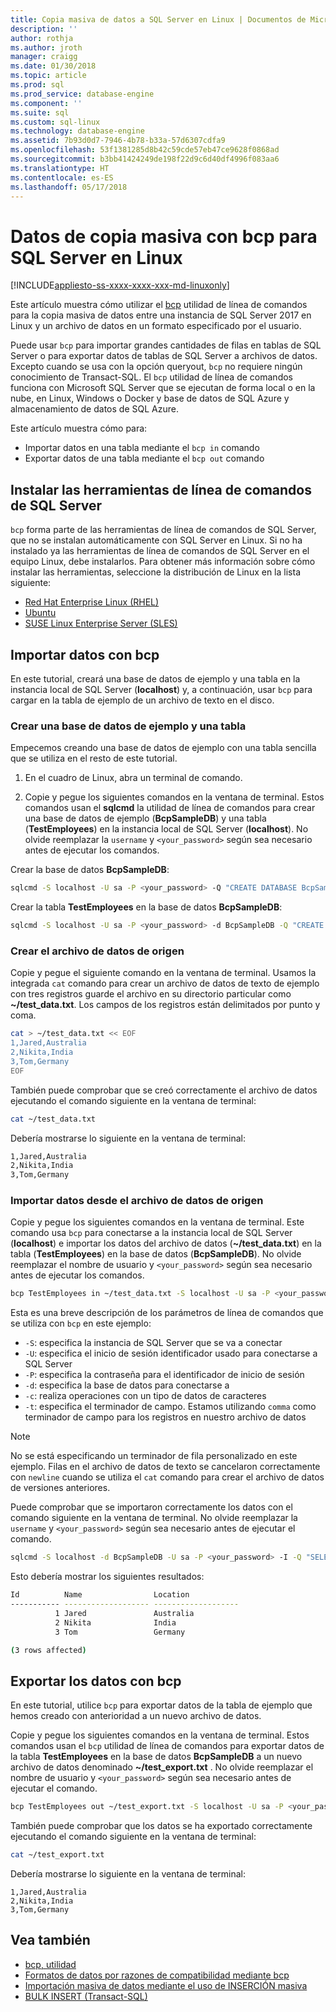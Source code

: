 ```yaml
---
title: Copia masiva de datos a SQL Server en Linux | Documentos de Microsoft
description: ''
author: rothja
ms.author: jroth
manager: craigg
ms.date: 01/30/2018
ms.topic: article
ms.prod: sql
ms.prod_service: database-engine
ms.component: ''
ms.suite: sql
ms.custom: sql-linux
ms.technology: database-engine
ms.assetid: 7b93d0d7-7946-4b78-b33a-57d6307cdfa9
ms.openlocfilehash: 53f1381285d8b42c59cde57eb47ce9628f0868ad
ms.sourcegitcommit: b3bb41424249de198f22d9c6d40df4996f083aa6
ms.translationtype: HT
ms.contentlocale: es-ES
ms.lasthandoff: 05/17/2018
---
```

# <a name="bulk-copy-data-with-bcp-to-sql-server-on-linux"></a>Datos de copia masiva con bcp para SQL Server en Linux

[!INCLUDE[appliesto-ss-xxxx-xxxx-xxx-md-linuxonly](../includes/appliesto-ss-xxxx-xxxx-xxx-md-linuxonly.md)]

Este artículo muestra cómo utilizar el [bcp](../tools/bcp-utility.md) utilidad de línea de comandos para la copia masiva de datos entre una instancia de SQL Server 2017 en Linux y un archivo de datos en un formato especificado por el usuario.

Puede usar `bcp` para importar grandes cantidades de filas en tablas de SQL Server o para exportar datos de tablas de SQL Server a archivos de datos. Excepto cuando se usa con la opción queryout, `bcp` no requiere ningún conocimiento de Transact-SQL. El `bcp` utilidad de línea de comandos funciona con Microsoft SQL Server que se ejecutan de forma local o en la nube, en Linux, Windows o Docker y base de datos de SQL Azure y almacenamiento de datos de SQL Azure.

Este artículo muestra cómo para:
- Importar datos en una tabla mediante el `bcp in` comando
- Exportar datos de una tabla mediante el `bcp out` comando

## <a name="install-the-sql-server-command-line-tools"></a>Instalar las herramientas de línea de comandos de SQL Server

`bcp` forma parte de las herramientas de línea de comandos de SQL Server, que no se instalan automáticamente con SQL Server en Linux. Si no ha instalado ya las herramientas de línea de comandos de SQL Server en el equipo Linux, debe instalarlos. Para obtener más información sobre cómo instalar las herramientas, seleccione la distribución de Linux en la lista siguiente:

- [Red Hat Enterprise Linux (RHEL)](sql-server-linux-setup-tools.md#RHEL)
- [Ubuntu](sql-server-linux-setup-tools.md#ubuntu)
- [SUSE Linux Enterprise Server (SLES)](sql-server-linux-setup-tools.md#SLES)

## <a name="import-data-with-bcp"></a>Importar datos con bcp

En este tutorial, creará una base de datos de ejemplo y una tabla en la instancia local de SQL Server (**localhost**) y, a continuación, usar `bcp` para cargar en la tabla de ejemplo de un archivo de texto en el disco.

### <a name="create-a-sample-database-and-table"></a>Crear una base de datos de ejemplo y una tabla

Empecemos creando una base de datos de ejemplo con una tabla sencilla que se utiliza en el resto de este tutorial.

1. En el cuadro de Linux, abra un terminal de comando.

2. Copie y pegue los siguientes comandos en la ventana de terminal. Estos comandos usan el **sqlcmd** la utilidad de línea de comandos para crear una base de datos de ejemplo (**BcpSampleDB**) y una tabla (**TestEmployees**) en la instancia local de SQL Server (**localhost**). No olvide reemplazar la `username` y `<your_password>` según sea necesario antes de ejecutar los comandos.

Crear la base de datos **BcpSampleDB**:
```bash 
sqlcmd -S localhost -U sa -P <your_password> -Q "CREATE DATABASE BcpSampleDB;"
```
Crear la tabla **TestEmployees** en la base de datos **BcpSampleDB**:
```bash 
sqlcmd -S localhost -U sa -P <your_password> -d BcpSampleDB -Q "CREATE TABLE TestEmployees (Id INT IDENTITY(1,1) NOT NULL PRIMARY KEY, Name NVARCHAR(50), Location NVARCHAR(50));"
```
### <a name="create-the-source-data-file"></a>Crear el archivo de datos de origen
Copie y pegue el siguiente comando en la ventana de terminal. Usamos la integrada `cat` comando para crear un archivo de datos de texto de ejemplo con tres registros guarde el archivo en su directorio particular como **~/test_data.txt**. Los campos de los registros están delimitados por punto y coma.

```bash
cat > ~/test_data.txt << EOF
1,Jared,Australia
2,Nikita,India
3,Tom,Germany
EOF
```

También puede comprobar que se creó correctamente el archivo de datos ejecutando el comando siguiente en la ventana de terminal:
```bash 
cat ~/test_data.txt
```

Debería mostrarse lo siguiente en la ventana de terminal:
```bash
1,Jared,Australia
2,Nikita,India
3,Tom,Germany
```

### <a name="import-data-from-the-source-data-file"></a>Importar datos desde el archivo de datos de origen
Copie y pegue los siguientes comandos en la ventana de terminal. Este comando usa `bcp` para conectarse a la instancia local de SQL Server (**localhost**) e importar los datos del archivo de datos (**~/test_data.txt**) en la tabla (**TestEmployees**) en la base de datos (**BcpSampleDB**). No olvide reemplazar el nombre de usuario y `<your_password>` según sea necesario antes de ejecutar los comandos.

```bash 
bcp TestEmployees in ~/test_data.txt -S localhost -U sa -P <your_password> -d BcpSampleDB -c -t  ','
```

Esta es una breve descripción de los parámetros de línea de comandos que se utiliza con `bcp` en este ejemplo:
- `-S`: especifica la instancia de SQL Server que se va a conectar
- `-U`: especifica el inicio de sesión identificador usado para conectarse a SQL Server
- `-P`: especifica la contraseña para el identificador de inicio de sesión
- `-d`: especifica la base de datos para conectarse a
- `-c`: realiza operaciones con un tipo de datos de caracteres
- `-t`: especifica el terminador de campo. Estamos utilizando `comma` como terminador de campo para los registros en nuestro archivo de datos

> [!NOTE]
> No se está especificando un terminador de fila personalizado en este ejemplo. Filas en el archivo de datos de texto se cancelaron correctamente con `newline` cuando se utiliza el `cat` comando para crear el archivo de datos de versiones anteriores.

Puede comprobar que se importaron correctamente los datos con el comando siguiente en la ventana de terminal. No olvide reemplazar la `username` y `<your_password>` según sea necesario antes de ejecutar el comando.
```bash 
sqlcmd -S localhost -d BcpSampleDB -U sa -P <your_password> -I -Q "SELECT * FROM TestEmployees;"
```

Esto debería mostrar los siguientes resultados:
```bash
Id          Name                Location
----------- ------------------- -------------------
          1 Jared               Australia
          2 Nikita              India
          3 Tom                 Germany

(3 rows affected)
```

## <a name="export-data-with-bcp"></a>Exportar los datos con bcp

En este tutorial, utilice `bcp` para exportar datos de la tabla de ejemplo que hemos creado con anterioridad a un nuevo archivo de datos.

Copie y pegue los siguientes comandos en la ventana de terminal. Estos comandos usan el `bcp` utilidad de línea de comandos para exportar datos de la tabla **TestEmployees** en la base de datos **BcpSampleDB** a un nuevo archivo de datos denominado **~/test_export.txt** .  No olvide reemplazar el nombre de usuario y `<your_password>` según sea necesario antes de ejecutar el comando.

```bash 
bcp TestEmployees out ~/test_export.txt -S localhost -U sa -P <your_password> -d BcpSampleDB -c -t ','
```

También puede comprobar que los datos se ha exportado correctamente ejecutando el comando siguiente en la ventana de terminal:
```bash 
cat ~/test_export.txt
```

Debería mostrarse lo siguiente en la ventana de terminal:
```
1,Jared,Australia
2,Nikita,India
3,Tom,Germany
```

## <a name="see-also"></a>Vea también
- [bcp, utilidad](../tools/bcp-utility.md)
- [Formatos de datos por razones de compatibilidad mediante bcp](../relational-databases/import-export/specify-data-formats-for-compatibility-when-using-bcp-sql-server.md)
- [Importación masiva de datos mediante el uso de INSERCIÓN masiva](../relational-databases/import-export/import-bulk-data-by-using-bulk-insert-or-openrowset-bulk-sql-server.md)
- [BULK INSERT (Transact-SQL)](../t-sql/statements/bulk-insert-transact-sql.md)

